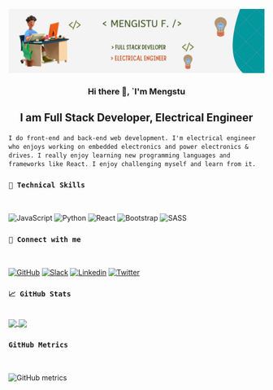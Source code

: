 ![I am Full Stack Developer, Electrical Engineer](img/Banner.png)


<h3 align="center" >Hi there 👋, `I'm Mengstu</h3>

<h2 align="center">I am Full Stack Developer, Electrical Engineer</h2>


`I do front-end and back-end web development. I'm electrical engineer who enjoys working on embedded electronics and power electronics & drives. I really enjoy learning new programming languages and frameworks like React. I enjoy challenging myself and learn from it.`



### `💼 Technical Skills`
<br/>

![JavaScript](https://img.shields.io/badge/javascript-%23323330.svg?style=for-the-badge&logo=javascript&logoColor=%23F7DF1)
![Python](https://img.shields.io/badge/python-3670A0?style=for-the-badge&logo=python&logoColor=ffdd54)
![React](https://img.shields.io/badge/react-%2320232a.svg?style=for-the-badge&logo=react&logoColor=%2361DAFB)
![Bootstrap](https://img.shields.io/badge/bootstrap-%23563D7C.svg?style=for-the-badge&logo=bootstrap&logoColor=white)
![SASS](https://img.shields.io/badge/Sass-CC6699?style=for-the-badge&logo=sass&logoColor=white)

### `🤝 Connect with me`
<br/>

[![GitHub](https://img.shields.io/badge/github-%23121011.svg?style=for-the-badge&logo=github&logoColor=white)](https://github.com/mengiefen)
[![Slack](https://img.shields.io/badge/Slack-4A154B?style=for-the-badge&logo=slack&logoColor=white)]()
[![Linkedin](https://img.shields.io/badge/linkedin-%230077B5.svg?style=for-the-badge&logo=linkedin&logoColor=white)](https://www.linkedin.com/in/mengefen/)
[![Twitter](https://img.shields.io/badge/Twitter-1DA1F2?style=for-the-badge&logo=twitter&logoColor=white)](https://twitter.com/MengistuFentaw)




### ` 📈 GitHub Stats `
<br/>
<a href="https://github.com/anuraghazra/github-readme-stats">
  <img align="center" src="https://github-readme-stats.vercel.app/api?username=mengiefen&show_icons=true" />
</a>
<a href="https://github.com/anuraghazra/convoychat">
  <img align="center" src="https://github-readme-stats.vercel.app/api/top-langs/?username=mengiefen&layout=compact" />
</a>



### `GitHub Metrics`
<br/>

![GitHub metrics](https://metrics.lecoq.io/mengiefen)  
